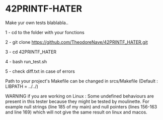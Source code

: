 # 42PRINTF-HATER

Make yur own tests blablabla..

1 - cd to the folder with your fonctions

2 - git clone https://github.com/TheodoreNave/42PRINTF_HATER.git

3 - cd 42PRINTF_HATER

4 - bash run_test.sh

5 - check diff.txt in case of errors

Path to your project's Makefile can be changed in srcs/Makefile (Default : LIBPATH = ../../)

WARNING if you are working on Linux : Some undefined behaviours are present in this tester because they might be tested by moulinette. For example null strings (line 185 of my main) and null pointers (lines 156-163 and line 169) which will not give the same result on linux and macos.


\
<br>
